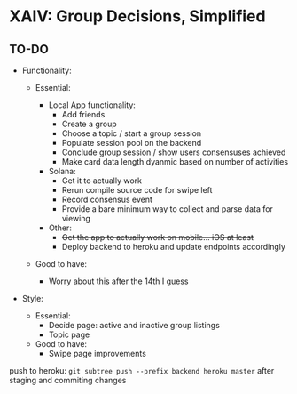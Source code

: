 # XAIV: Group Decisions, Simplified

## TO-DO
- Functionality:
  - Essential:
    - Local App functionality:
      - Add friends
      - Create a group
      - Choose a topic / start a group session
      - Populate session pool on the backend
      - Conclude group session / show users consensuses achieved
      - Make card data length dyanmic based on number of activities
    - Solana:
      - ~~Get it to actually work~~
      - Rerun compile source code for swipe left
      - Record consensus event
      - Provide a bare minimum way to collect and parse data for viewing
    - Other:
      - ~~Get the app to actually work on mobile... iOS at least~~
      - Deploy backend to heroku and update endpoints accordingly
  
  - Good to have:
    - Worry about this after the 14th I guess
    
- Style:
  - Essential:
    - Decide page: active and inactive group listings
    - Topic page
  - Good to have:
    - Swipe page improvements

push to heroku: `git subtree push --prefix backend heroku master` after staging and commiting changes
